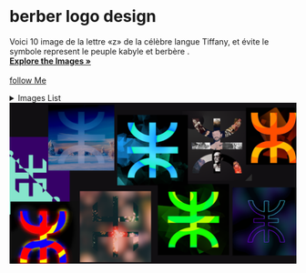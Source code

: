 <!-- PROJECT LOGO -->
<br />
<div align="">
  <h1 align="">berber logo design</h1>

  <p align="">
    Voici 10 image de la lettre «z» de la célèbre langue Tiffany, et évite le symbole represent le peuple kabyle et berbère .
    <br />
    <a href="https://github.com/assemer/berber-logo-design"><strong>Explore the Images »</strong></a>
    <br />
    <br />
    <a href="">follow Me</a>
  </p>
</div>

<!-- TABLE OF CONTENTS -->
<details>
  <summary>Images List</summary>
  <ol>
    <li><a href="images/ABS(700x700)_1">Image 1</a></li>
    <li><a href="images/ABS(700x700)_2">Image 2</a></li>
    <li><a href="images/ABS(700x700)_3">Image 3</a></li>
    <li><a href="images/ABS(700x700)_4">Image 4</a></li>
    <li><a href="images/ABS(700x700)_5">Image 5</a></li>
    <li><a href="images/ABS(700x700)_6">Image 6</a></li>
    <li><a href="images/ABS(700x700)_7">Image 7</a></li>
    <li><a href="images/ABS(700x700)_8">Image 8</a></li>
    <li><a href="images/ABS(700x700)_9">Image 9</a></li>
    <li><a href="images/ABS(700x700)_10">Image 10</a></li>
  </ol>
</details>
<a href="https://github.com/assemer/berber-logo-design">
    <img src="viewME.png" alt="Header">
  </a>
